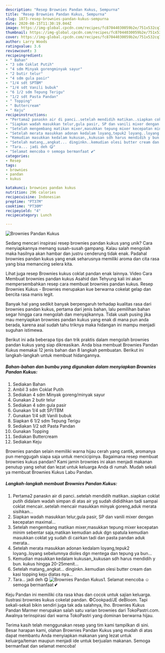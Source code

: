 ```yaml
---
description: "Resep Brownies Pandan Kukus, Sempurna"
title: "Resep Brownies Pandan Kukus, Sempurna"
slug: 1873-resep-brownies-pandan-kukus-sempurna
date: 2020-08-15T11:30:19.044Z
image: https://img-global.cpcdn.com/recipes/fc87044030059b2e/751x532cq70/brownies-pandan-kukus-foto-resep-utama.jpg
thumbnail: https://img-global.cpcdn.com/recipes/fc87044030059b2e/751x532cq70/brownies-pandan-kukus-foto-resep-utama.jpg
cover: https://img-global.cpcdn.com/recipes/fc87044030059b2e/751x532cq70/brownies-pandan-kukus-foto-resep-utama.jpg
author: Larry Woods
ratingvalue: 3.6
reviewcount: 3
recipeingredient:
- " Bahan"
- "3 sdm Coklat Putih"
- "4 sdm Minyak gorengminyak sayur"
- "2 butir telur"
- "4 sdm gula pasir"
- "1/4 sdt SPTBM"
- "1/4 sdt Vanili bubuk"
- "6 1/2 sdm Tepung Terigu"
- "1/2 sdt Pasta Pandan"
- " Topping"
- " Buttercream"
- " Keju"
recipeinstructions:
- "Pertama2 panaskn air di panci..setelah mendidih matikan..siapkan coklat putih didalam wadah simpan di atas air yg sudah dididihkan tadi sampai coklat mencair..setelah mencair masukkan minyak goreng,aduk merata sisihkan..."
- "Siapkan wadah masukkan telur,gula pasir, SP dan vanili mixer dengan kecepatan maximal..."
- "Setelah mengembang matikan mixer,masukkan tepung mixer kecepatan minim sebentar saja,matikan kemudian aduk dgn spatula kemudian masukkan coklat yg sudah di cairkan tadi dan pasta pandan aduk merata.."
- "Setelah merata masukkan adonan kedalam loyang,tepuk2 loyang..loyang sebelumnya dioles dgn mentega dan tepung ya bun..."
- "Kemudian masukkan kedalam kukusan,,kukusan sdh harus mendidih y bun. kukus hingga 20-25menit..."
- "Setelah matang,,angkat... dinginkn..kemudian olesi butter cream dan kasi topping keju diatas nya..."
- "Tara... jadi deh 😋"
- "Selamat mencoba ☺️ semoga bermanfaat 💕"
categories:
- Resep
tags:
- brownies
- pandan
- kukus

katakunci: brownies pandan kukus 
nutrition: 296 calories
recipecuisine: Indonesian
preptime: "PT37M"
cooktime: "PT30M"
recipeyield: "4"
recipecategory: Lunch

---
```



![Brownies Pandan Kukus](https://img-global.cpcdn.com/recipes/fc87044030059b2e/751x532cq70/brownies-pandan-kukus-foto-resep-utama.jpg)

Sedang mencari inspirasi resep brownies pandan kukus yang unik? Cara menyiapkannya memang susah-susah gampang. Kalau salah mengolah maka hasilnya akan hambar dan justru cenderung tidak enak. Padahal brownies pandan kukus yang enak seharusnya memiliki aroma dan cita rasa yang bisa memancing selera kita.

Lihat juga resep Brownies kukus coklat pandan enak lainnya. Video Cara Membuat brownies pandan kukus Asahid dan Tehyung kali ini akan mempersembahkan resep cara membuat brownies pandan kukus. Resep Brownies Kukus - Brownies merupakan kue berwarna cokelat gelap dan bercita rasa manis legit.

Banyak hal yang sedikit banyak berpengaruh terhadap kualitas rasa dari brownies pandan kukus, pertama dari jenis bahan, lalu pemilihan bahan segar hingga cara mengolah dan menyajikannya. Tidak usah pusing jika mau menyiapkan brownies pandan kukus yang enak di mana pun anda berada, karena asal sudah tahu triknya maka hidangan ini mampu menjadi suguhan istimewa.


Berikut ini ada beberapa tips dan trik praktis dalam mengolah brownies pandan kukus yang siap dikreasikan. Anda bisa membuat Brownies Pandan Kukus memakai 12 jenis bahan dan 8 langkah pembuatan. Berikut ini langkah-langkah untuk membuat hidangannya.

<!--inarticleads1-->

##### Bahan-bahan dan bumbu yang digunakan dalam menyiapkan Brownies Pandan Kukus:

1. Sediakan  Bahan
1. Ambil 3 sdm Coklat Putih
1. Sediakan 4 sdm Minyak goreng/minyak sayur
1. Gunakan 2 butir telur
1. Sediakan 4 sdm gula pasir
1. Gunakan 1/4 sdt SP/TBM
1. Gunakan 1/4 sdt Vanili bubuk
1. Siapkan 6 1/2 sdm Tepung Terigu
1. Sediakan 1/2 sdt Pasta Pandan
1. Gunakan  Topping
1. Sediakan  Buttercream
1. Sediakan  Keju


Brownies pandan selain memiliki warna hijau cerah yang cantik, aromanya pun menggugah siapa saja untuk mencicipinya. Bagaimana resep membuat brownies kukus pandan? Kami jamin brownies ini akan menjadi makanan penutup yang sehat dan lezat untuk keluarga Anda di rumah. Mudah sekali ya membuat Brownies Kukus Labu Pandan. 

<!--inarticleads2-->

##### Langkah-langkah membuat Brownies Pandan Kukus:

1. Pertama2 panaskn air di panci..setelah mendidih matikan..siapkan coklat putih didalam wadah simpan di atas air yg sudah dididihkan tadi sampai coklat mencair..setelah mencair masukkan minyak goreng,aduk merata sisihkan...
1. Siapkan wadah masukkan telur,gula pasir, SP dan vanili mixer dengan kecepatan maximal...
1. Setelah mengembang matikan mixer,masukkan tepung mixer kecepatan minim sebentar saja,matikan kemudian aduk dgn spatula kemudian masukkan coklat yg sudah di cairkan tadi dan pasta pandan aduk merata..
1. Setelah merata masukkan adonan kedalam loyang,tepuk2 loyang..loyang sebelumnya dioles dgn mentega dan tepung ya bun...
1. Kemudian masukkan kedalam kukusan,,kukusan sdh harus mendidih y bun. kukus hingga 20-25menit...
1. Setelah matang,,angkat... dinginkn..kemudian olesi butter cream dan kasi topping keju diatas nya...
1. Tara... jadi deh 😋
<img src="//assets-global.cpcdn.com/assets/icons/button_play-2c75c40dde080a61004c1f40b05d8f140eaff45d7e9e6481dc71c63d2e7c4909.png" alt="Brownies Pandan Kukus">1. Selamat mencoba ☺️ semoga bermanfaat 💕


Keju Pandan ini memiliki cita rasa khas dan cocok untuk sajian keluarga. Ilustrasi brownies kukus cokelat pandan. ©Cookpad/JE deBloom. Tapi sekali-sekali bikin sendiri juga tak ada salahnya, lho. Brownies Kukus Pandan Marmer merupakan salah satu varian brownies dari TokoPastri.com. Awalnya terinspirasi dari warna TokoPastri yang dominan berwarna hijau. 

Terima kasih telah menggunakan resep yang tim kami tampilkan di sini. Besar harapan kami, olahan Brownies Pandan Kukus yang mudah di atas dapat membantu Anda menyiapkan makanan yang lezat untuk keluarga/teman maupun menjadi ide untuk berjualan makanan. Semoga bermanfaat dan selamat mencoba!
